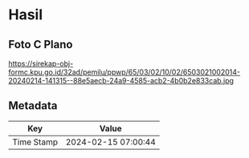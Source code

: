 # Hasil

## Foto C Plano

https://sirekap-obj-formc.kpu.go.id/32ad/pemilu/ppwp/65/03/02/10/02/6503021002014-20240214-141315--88e5aecb-24a9-4585-acb2-4b0b2e833cab.jpg


## Metadata

| Key        | Value               |
| ---------- | ------------------- |
| Time Stamp | 2024-02-15 07:00:44 |



